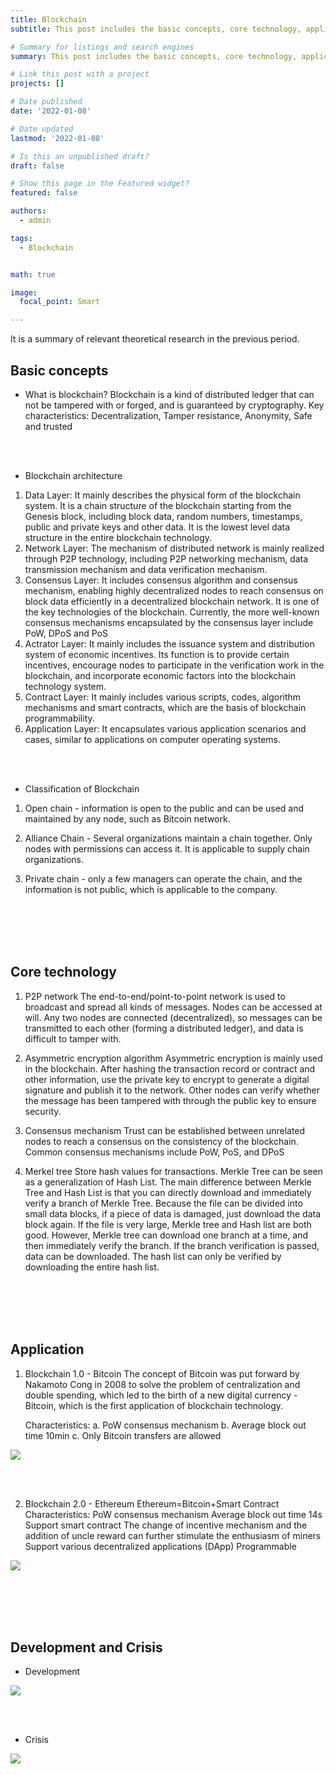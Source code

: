 ```yaml
---
title: Blockchain
subtitle: This post includes the basic concepts, core technology, application, development and crisis of blockchain technology.

# Summary for listings and search engines
summary: This post includes the basic concepts, core technology, application, development and crisis of blockchain technology.

# Link this post with a project
projects: []

# Date published
date: '2022-01-08'

# Date updated
lastmod: '2022-01-08'

# Is this an unpublished draft?
draft: false

# Show this page in the Featured widget?
featured: false

authors:
  - admin

tags: 
  - Blockchain


math: true

image:
  focal_point: Smart

---
```


It is a summary of relevant theoretical research in the previous period.
## Basic concepts
- What is blockchain?
Blockchain is a kind of distributed ledger that can not be tampered with or forged, and is guaranteed by cryptography.
Key characteristics: Decentralization, Tamper resistance, Anonymity, Safe and trusted

<br></br>

- Blockchain architecture
1. Data Layer: It mainly describes the physical form of the blockchain system. It is a chain structure of the blockchain starting from the Genesis block, including block data, random numbers, timestamps, public and private keys and other data. It is the lowest level data structure in the entire blockchain technology.
2. Network Layer: The mechanism of distributed network is mainly realized through P2P technology, including P2P networking mechanism, data transmission mechanism and data verification mechanism.
3. Consensus Layer: It includes consensus algorithm and consensus mechanism, enabling highly decentralized nodes to reach consensus on block data efficiently in a decentralized blockchain network. It is one of the key technologies of the blockchain. Currently, the more well-known consensus mechanisms encapsulated by the consensus layer include PoW, DPoS and PoS
4. Actrator Layer: It mainly includes the issuance system and distribution system of economic incentives. Its function is to provide certain incentives, encourage nodes to participate in the verification work in the blockchain, and incorporate economic factors into the blockchain technology system.
5. Contract Layer: It mainly includes various scripts, codes, algorithm mechanisms and smart contracts, which are the basis of blockchain programmability.
6. Application Layer: It encapsulates various application scenarios and cases, similar to applications on computer operating systems.

<br></br>

- Classification of Blockchain
1. Open chain - information is open to the public and can be used and maintained by any node, such as Bitcoin network.

2. Alliance Chain - Several organizations maintain a chain together. Only nodes with permissions can access it. It is applicable to supply chain organizations.

3. Private chain - only a few managers can operate the chain, and the information is not public, which is applicable to the company.

<br></br>
<br></br>

## Core technology
1. P2P network
The end-to-end/point-to-point network is used to broadcast and spread all kinds of messages. Nodes can be accessed at will. Any two nodes are connected (decentralized), so messages can be transmitted to each other (forming a distributed ledger), and data is difficult to tamper with.

2. Asymmetric encryption algorithm
Asymmetric encryption is mainly used in the blockchain. After hashing the transaction record or contract and other information, use the private key to encrypt to generate a digital signature and publish it to the network. Other nodes can verify whether the message has been tampered with through the public key to ensure security.

3. Consensus mechanism
Trust can be established between unrelated nodes to reach a consensus on the consistency of the blockchain. Common consensus mechanisms include PoW, PoS, and DPoS

4. Merkel tree
Store hash values for transactions.
Merkle Tree can be seen as a generalization of Hash List. The main difference between Merkle Tree and Hash List is that you can directly download and immediately verify a branch of Merkle Tree. Because the file can be divided into small data blocks, if a piece of data is damaged, just download the data block again. If the file is very large, Merkle tree and Hash list are both good. However, Merkle tree can download one branch at a time, and then immediately verify the branch. If the branch verification is passed, data can be downloaded. The hash list can only be verified by downloading the entire hash list.

<br></br>
<br></br>

## Application
1. Blockchain 1.0 - Bitcoin
The concept of Bitcoin was put forward by Nakamoto Cong in 2008 to solve the problem of centralization and double spending, which led to the birth of a new digital currency - Bitcoin, which is the first application of blockchain technology.

    Characteristics:
    a. PoW consensus mechanism
    b. Average block out time 10min
    c. Only Bitcoin transfers are allowed

<img src = 'https://s3.bmp.ovh/imgs/2022/10/05/4931438a2d7e7ddd.png' >

<br></br>

2. Blockchain 2.0 - Ethereum
    Ethereum=Bitcoin+Smart Contract
    Characteristics:
    PoW consensus mechanism
    Average block out time 14s
    Support smart contract
    The change of incentive mechanism and the addition of uncle reward can further stimulate the enthusiasm of miners
    Support various decentralized applications (DApp)
    Programmable

<img src = 'https://s3.bmp.ovh/imgs/2022/10/05/38553debfa553855.png' >

<br></br>
<br></br>

## Development and Crisis
- Development

<img src = 'https://s3.bmp.ovh/imgs/2022/10/05/659df04cf88bd3ba.png' >

<br></br>

- Crisis

<img src = 'https://s3.bmp.ovh/imgs/2022/10/05/05388c5ef45a2a93.png' >
